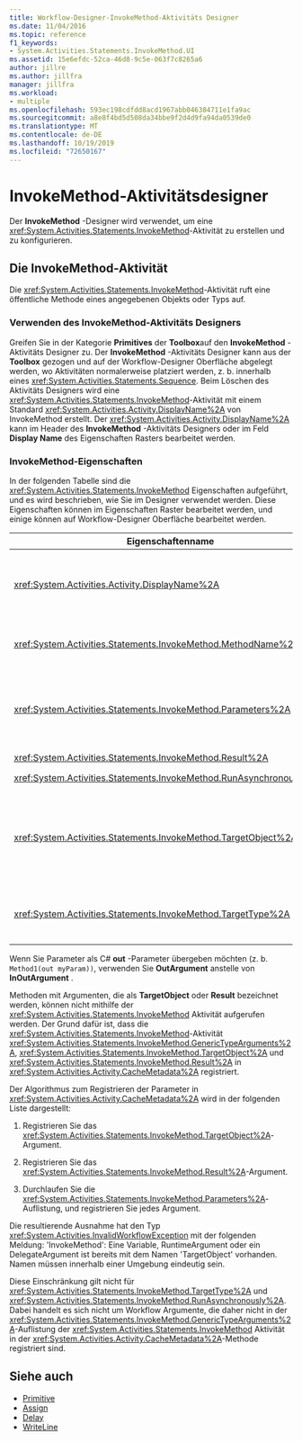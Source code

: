 ```yaml
---
title: Workflow-Designer-InvokeMethod-Aktivitäts Designer
ms.date: 11/04/2016
ms.topic: reference
f1_keywords:
- System.Activities.Statements.InvokeMethod.UI
ms.assetid: 15e6efdc-52ca-46d8-9c5e-063f7c8265a6
author: jillre
ms.author: jillfra
manager: jillfra
ms.workload:
- multiple
ms.openlocfilehash: 593ec198cdfdd8acd1967abb046384711e1fa9ac
ms.sourcegitcommit: a8e8f4bd5d508da34bbe9f2d4d9fa94da0539de0
ms.translationtype: MT
ms.contentlocale: de-DE
ms.lasthandoff: 10/19/2019
ms.locfileid: "72650167"
---
```

# <a name="invokemethod-activity-designer"></a>InvokeMethod-Aktivitätsdesigner

Der **InvokeMethod** -Designer wird verwendet, um eine <xref:System.Activities.Statements.InvokeMethod>-Aktivität zu erstellen und zu konfigurieren.

## <a name="the-invokemethod-activity"></a>Die InvokeMethod-Aktivität

Die <xref:System.Activities.Statements.InvokeMethod>-Aktivität ruft eine öffentliche Methode eines angegebenen Objekts oder Typs auf.

### <a name="use-the-invokemethod-activity-designer"></a>Verwenden des InvokeMethod-Aktivitäts Designers

Greifen Sie in der Kategorie **Primitives** der **Toolbox**auf den **InvokeMethod** -Aktivitäts Designer zu. Der **InvokeMethod** -Aktivitäts Designer kann aus der **Toolbox** gezogen und auf der Workflow-Designer Oberfläche abgelegt werden, wo Aktivitäten normalerweise platziert werden, z. b. innerhalb eines <xref:System.Activities.Statements.Sequence>. Beim Löschen des Aktivitäts Designers wird eine <xref:System.Activities.Statements.InvokeMethod>-Aktivität mit einem Standard <xref:System.Activities.Activity.DisplayName%2A> von InvokeMethod erstellt. Der <xref:System.Activities.Activity.DisplayName%2A> kann im Header des **InvokeMethod** -Aktivitäts Designers oder im Feld **Display Name** des Eigenschaften Rasters bearbeitet werden.

### <a name="the-invokemethod-properties"></a>InvokeMethod-Eigenschaften

In der folgenden Tabelle sind die <xref:System.Activities.Statements.InvokeMethod> Eigenschaften aufgeführt, und es wird beschrieben, wie Sie im Designer verwendet werden. Diese Eigenschaften können im Eigenschaften Raster bearbeitet werden, und einige können auf Workflow-Designer Oberfläche bearbeitet werden.

|Eigenschaftenname|Erforderlich|Verwendung|
|-|--------------|-|
|<xref:System.Activities.Activity.DisplayName%2A>|False|Der Anzeigename der <xref:System.Activities.Statements.InvokeMethod>-Aktivität. Der Standardwert lautet InvokeMethod.<br /><br /> Obwohl der <xref:System.Activities.Activity.DisplayName%2A> nicht unbedingt erforderlich ist, empfiehlt es sich, einen zu verwenden.|
|<xref:System.Activities.Statements.InvokeMethod.MethodName%2A>|True|Der Name der Methode, die bei Ausführung der Aktivität aufgerufen werden soll. Die aufgerufene Methode muss als **öffentlich**deklariert werden. Diese Eigenschaft kann auf der Designer Oberfläche bearbeitet werden und ist obligatorisch.|
|<xref:System.Activities.Statements.InvokeMethod.Parameters%2A>|False|Die Parameterauflistung der aufgerufenen Methode. Die Parameter müssen der Auflistung in derselben Reihenfolge wie in der Methodensignatur hinzugefügt werden. Um das Dialogfeld " **Parameter** " anzuzeigen, in dem Sie diese Eigenschaft festlegen können, klicken Sie im Eigenschaften Raster **auf die Schalt** Fläche mit den Auslassungs Punkten. Klicken Sie auf die Schaltfläche **Argument erstellen** , um die Parameter hinzuzufügen.|
|<xref:System.Activities.Statements.InvokeMethod.Result%2A>|False|Der Rückgabewert des Methodenaufrufs.|
|<xref:System.Activities.Statements.InvokeMethod.RunAsynchronously%2A>|True|Gibt an, ob die Methode asynchron aufgerufen wird. Der Standardwert ist **false**.|
|<xref:System.Activities.Statements.InvokeMethod.TargetObject%2A>|False|Das Objekt, das die aufzurufende Methode enthält. Diese Eigenschaft kann in der Designeroberfläche bearbeitet werden.<br /><br /> Es muss entweder das <xref:System.Activities.Statements.InvokeMethod.TargetObject%2A>-Objekt oder der <xref:System.Activities.Statements.InvokeMethod.TargetType%2A>-Typ festgelegt werden.|
|<xref:System.Activities.Statements.InvokeMethod.TargetType%2A>|False|Der <xref:System.Activities.Statements.InvokeMethod.TargetObject%2A>-Typ. Diese Eigenschaft kann in der Designeroberfläche bearbeitet werden. Diese Eigenschaft muss nur festgelegt werden, wenn die aufgerufene Methode statisch ist.|

Wenn Sie Parameter als C# **out** -Parameter übergeben möchten (z. b. `Method1(out myParam))`, verwenden Sie **OutArgument** anstelle von **InOutArgument** .

Methoden mit Argumenten, die als **TargetObject** oder **Result** bezeichnet werden, können nicht mithilfe der <xref:System.Activities.Statements.InvokeMethod> Aktivität aufgerufen werden. Der Grund dafür ist, dass die <xref:System.Activities.Statements.InvokeMethod>-Aktivität <xref:System.Activities.Statements.InvokeMethod.GenericTypeArguments%2A>, <xref:System.Activities.Statements.InvokeMethod.TargetObject%2A> und <xref:System.Activities.Statements.InvokeMethod.Result%2A> in <xref:System.Activities.Activity.CacheMetadata%2A> registriert.

Der Algorithmus zum Registrieren der Parameter in <xref:System.Activities.Activity.CacheMetadata%2A> wird in der folgenden Liste dargestellt:

1. Registrieren Sie das <xref:System.Activities.Statements.InvokeMethod.TargetObject%2A>-Argument.

2. Registrieren Sie das <xref:System.Activities.Statements.InvokeMethod.Result%2A>-Argument.

3. Durchlaufen Sie die <xref:System.Activities.Statements.InvokeMethod.Parameters%2A>-Auflistung, und registrieren Sie jedes Argument.

Die resultierende Ausnahme hat den Typ <xref:System.Activities.InvalidWorkflowException> mit der folgenden Meldung: 'InvokeMethod': Eine Variable, RuntimeArgument oder ein DelegateArgument ist bereits mit dem Namen 'TargetObject' vorhanden. Namen müssen innerhalb einer Umgebung eindeutig sein.

Diese Einschränkung gilt nicht für <xref:System.Activities.Statements.InvokeMethod.TargetType%2A> und <xref:System.Activities.Statements.InvokeMethod.RunAsynchronously%2A>. Dabei handelt es sich nicht um Workflow Argumente, die daher nicht in der <xref:System.Activities.Statements.InvokeMethod.GenericTypeArguments%2A>-Auflistung der <xref:System.Activities.Statements.InvokeMethod> Aktivität in der <xref:System.Activities.Activity.CacheMetadata%2A>-Methode registriert sind.

## <a name="see-also"></a>Siehe auch

- [Primitive](../workflow-designer/primitives-activity-designers.md)
- [Assign](../workflow-designer/assign-activity-designer.md)
- [Delay](../workflow-designer/delay-activity-designer.md)
- [WriteLine](../workflow-designer/writeline-activity-designer.md)
